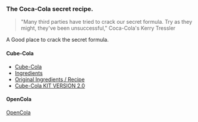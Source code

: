 ### The Coca-Cola secret recipe. 
> "Many third parties have tried to crack our secret formula. Try as they might, they've been unsuccessful," Coca-Cola's Kerry Tressler

A Good place to crack the secret formula. 

#### Cube-Cola     
* [Cube-Cola](http://sparror.cubecinema.com/cube/cola/)           
* [Ingredients](http://sparror.cubecinema.com/cube/cola/finance/)           
* [Original Ingredients / Recipe](http://sparror.cubecinema.com/cube/cola/cola_ingredients/)                      
* [Cube-Cola KIT VERSION 2.0](http://sparror.cubecinema.com/cube/cola/kit/)    

#### OpenCola     
[OpenCola](http://www.colawp.com/colas/400/cola467_recipe.html)


